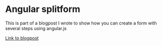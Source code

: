 # Angular splitform

This is part of a blogpost I wrote to show how you can create a form with several steps using angular.js

[Link to blogpost](http://blog.donnywals.com/creating-a-multi-step-form-with-angular-js-2/)